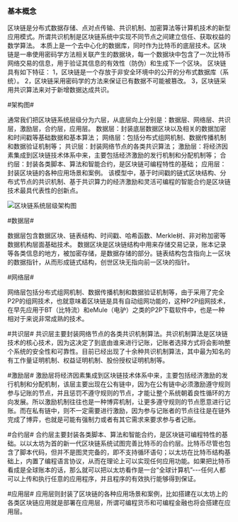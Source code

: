 ### 基本概念

区块链是分布式数据存储、点对点传输、共识机制、加密算法等计算机技术的新型应用模式。所谓共识机制是区块链系统中实现不同节点之间建立信任、获取权益的数学算法。
本质上是一个去中心化的数据库，同时作为比特币的底层技术。区块链是一串使用密码学方法相关联产生的数据块，每一个数据块中包含了一次比特币网络交易的信息，用于验证其信息的有效性（防伪）和生成下一个区块。
区块链具有如下特征：
1，区块链是一个存放于非安全环境中的公开的分布式数据库（系统）。
2，区块链采用密码学的方法来保证已有数据不可能被篡改。
3，区块链采用共识算法来对于新增数据达成共识。

#架构图#

通常我们把区块链系统层级分为六层，从底层向上分别是：数据层、网络层、共识层，激励层，合约层，应用层。
数据层：封装底层数据区块以及相关的数据加密和时间戳等基础数据和基本算法；
网络层：包括分布式组网机制、数据传播机制和数据验证机制等；
共识层：封装网络节点的各类共识算法；
激励层：将经济因素集成到区块链技术体系中来，主要包括经济激励的发行机制和分配机制等；
合约层：封装各类脚本、算法和智能合约，是区块链可编程特性的基础；
应用层：封装区块链的各种应用场景和案例。
该模型中，基于时间戳的链式区块结构、分布式节点的共识机制、基于共识算力的经济激励和灵活可编程的智能合约是区块链技术最具代表性的创新点。

![区块链系统层级架构图](https://images-cdn.shimo.im/Wj8hKuPmQOs10fjd/blockchain.jpg!thumbnail)


#数据层#

数据层包含数据区块、链表结构、时间戳、哈希函数、Merkle树、非对称加密等数据机构层面基础技术。
数据区块是区块链结构中用来存储交易记录，账本记录等各类信息的地方，被加密存储，是数据存储的部分。链表结构包含指向上一区块的数据指针，从而形成链式结构，创世区块无指向前一区块的指针。

#网络层#

网络层包括分布式组网机制、数据传播机制和数据验证机制等，由于采用了完全P2P的组网技术，也就意味着区块链是具有自动组网功能的，这种P2P组网技术，在早先应用于BT（比特流）和eMule（电驴）之类的P2P下载软件中，也是一种相对于来说非常成熟的技术。

#共识层#
共识层主要封装网络节点的各类共识机制算法。共识机制算法是区块链技术的核心技术，因为这决定了到底由谁来进行记账，记账者选择方式将会影响整个系统的安全性和可靠性。目前已经出现了十余种共识机制算法，其中最为知名的有工作量证明机制、权益证明机制、股份授权证明机制等。

#激励层#
激励层将经济因素集成到区块链技术体系中来，主要包括经济激励的发行机制和分配机制，该层主要出现在公有链中，因为在公有链中必须激励遵守规则参与记账的节点，并且惩罚不遵守规则的节点，才能让整个系统朝着良性循环的方向发展。所以激励机制往往也是一种博弈机制，让更多遵守规则的节点愿意进行记账。而在私有链中，则不一定需要进行激励，因为参与记账者的节点往往是在链外完成了博弈，也就是可能有强制力或者有其它需求来要求参与者记账。

#合约层#
合约层主要封装各类脚本、算法和智能合约，是区块链可编程特性的基础。以以太坊为首的新一代区块链系统试图完善比特币的合约层。比特币尽管也包含了脚本代码，但并不是图灵完备的，即不支持循环语句；以太坊在比特币结构基础上，内置了编程语言协议，从而在理论上可以实现任何应用功能。如果把比特币看成是全球账本的话，那么就可以把以太坊看作是一台“全球计算机”---任何人都可以上传和执行任意的应用程序，并且程序的有效执行能够得到保证。

#应用层#
应用层则封装了区块链的各种应用场景和案例，比如搭建在以太坊上的各类区块链应用就是部署在应用层，所谓可编程货币和可编程金融也将会搭建在应用层。

